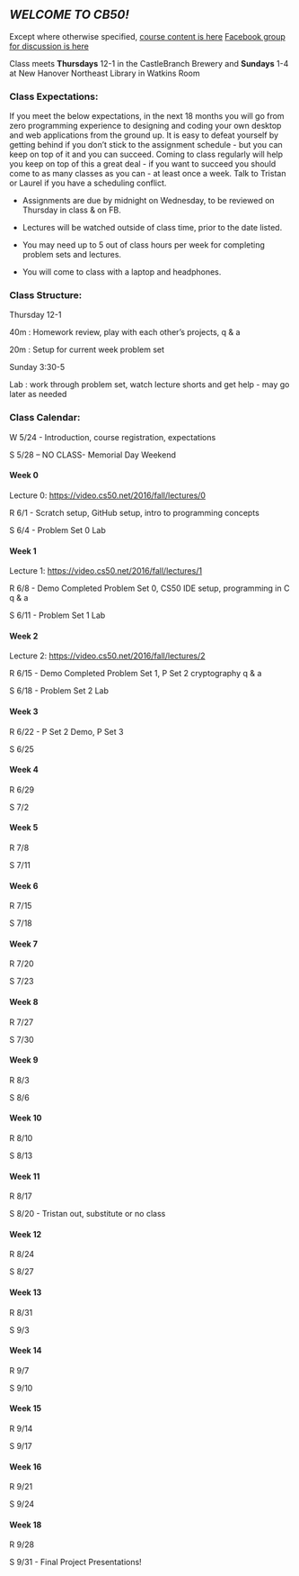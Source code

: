 ## *WELCOME TO CB50!*



Except where otherwise specified, [course content is here](https://courses.edx.org/courses/course-v1:HarvardX+CS50+X/info)
[Facebook group for discussion is here](https://www.facebook.com/groups/1548876931792281/)
 
Class meets **Thursdays** 12-1 in the CastleBranch Brewery and **Sundays** 1-4 at New Hanover Northeast Library in Watkins Room

### Class Expectations:
If you meet the below expectations, in the next 18 months you will go from zero programming experience to designing and coding your own desktop and web applications from the ground up. It is easy to defeat yourself by getting behind if you don’t stick to the assignment schedule - but you can keep on top of it and you can succeed. Coming to class regularly will help you keep on top of this a great deal - if you want to succeed you should come to as many classes as you can - at least once a week. Talk to Tristan or Laurel if you have a scheduling conflict.

* Assignments are due by midnight on Wednesday, to be reviewed on Thursday in class & on FB.

* Lectures will be watched outside of class time, prior to the date listed.

* You may need up to 5 out of class hours per week for completing problem sets and lectures.

* You will come to class with a laptop and headphones.


### Class Structure:

Thursday 12-1

40m : Homework review, play with each other’s projects, q & a

20m : Setup for current week problem set

Sunday 3:30-5

Lab : work through problem set, watch lecture shorts and get help - may go later as needed


### Class Calendar:

W 5/24 - Introduction, course registration, expectations

S 5/28 – NO CLASS- Memorial Day Weekend

#### Week 0

Lecture 0: https://video.cs50.net/2016/fall/lectures/0

R 6/1  - Scratch setup, GitHub setup, intro to programming concepts

S 6/4 - Problem Set 0 Lab

#### Week 1

Lecture 1: https://video.cs50.net/2016/fall/lectures/1

R 6/8  - Demo Completed Problem Set 0, CS50 IDE setup, programming in C q & a

S 6/11 - Problem Set 1 Lab

#### Week 2

Lecture 2: https://video.cs50.net/2016/fall/lectures/2

R 6/15 - Demo Completed Problem Set 1, P Set 2 cryptography q & a

S 6/18 - Problem Set 2 Lab

#### Week 3

R 6/22 - P Set 2 Demo, P Set 3 

S 6/25

#### Week 4

R 6/29

S 7/2

#### Week 5

R 7/8

S 7/11

#### Week 6

R 7/15

S 7/18

#### Week 7

R 7/20

S 7/23
 
#### Week 8

R 7/27

S 7/30
 
#### Week 9

R 8/3

S 8/6
 
#### Week 10

R 8/10

S 8/13
 
#### Week 11

R 8/17

S 8/20 - Tristan out, substitute or no class
 
#### Week 12

R 8/24

S 8/27
 
#### Week 13

R 8/31

S 9/3
  
#### Week 14

R 9/7

S 9/10

#### Week 15

R 9/14

S 9/17

#### Week 16

R 9/21

S 9/24

#### Week 18 

R 9/28

S 9/31 - Final Project Presentations!
